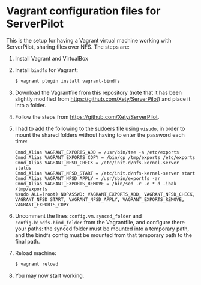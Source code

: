 # Vagrant configuration files for ServerPilot

This is the setup for having a Vagrant virtual machine working with ServerPilot, sharing files over NFS. The steps are:

1. Install Vagrant and VirtualBox
2. Install `bindfs` for Vagrant:

   ```bash
   $ vagrant plugin install vagrant-bindfs
   ```

3. Download the Vagrantfile from this repository (note that it has been slightly modified from https://github.com/Xety/ServerPilot) and place it into a folder.
4. Follow the steps from https://github.com/Xety/ServerPilot.
5. I had to add the following to the sudoers file using `visudo`, in order to mount the shared folders without having to enter the password each time:

   ```
   Cmnd_Alias VAGRANT_EXPORTS_ADD = /usr/bin/tee -a /etc/exports
   Cmnd_Alias VAGRANT_EXPORTS_COPY = /bin/cp /tmp/exports /etc/exports
   Cmnd_Alias VAGRANT_NFSD_CHECK = /etc/init.d/nfs-kernel-server status
   Cmnd_Alias VAGRANT_NFSD_START = /etc/init.d/nfs-kernel-server start
   Cmnd_Alias VAGRANT_NFSD_APPLY = /usr/sbin/exportfs -ar
   Cmnd_Alias VAGRANT_EXPORTS_REMOVE = /bin/sed -r -e * d -ibak /tmp/exports
   %sudo ALL=(root) NOPASSWD: VAGRANT_EXPORTS_ADD, VAGRANT_NFSD_CHECK, VAGRANT_NFSD_START, VAGRANT_NFSD_APPLY, VAGRANT_EXPORTS_REMOVE, VAGRANT_EXPORTS_COPY
   ```

6. Uncomment the lines `config.vm.synced_folder` and `config.bindfs.bind_folder` from the Vagrantfile, and configure there your paths: the synced folder must be mounted into a temporary path, and the bindfs config must be mounted from that temporary path to the final path.
7. Reload machine:

   ```bash
   $ vagrant reload
   ```

8. You may now start working.
